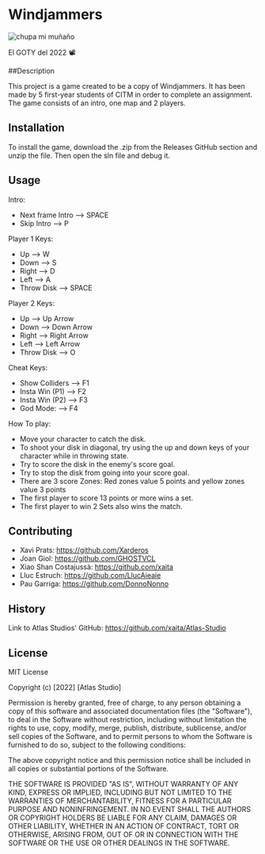 
# Windjammers
![chupa mi muñaño](https://assets.nintendo.com/image/upload/c_pad,f_auto,h_613,q_auto,w_1089/ncom/es_MX/games/switch/w/windjammers-switch/hero?v=2022021822)

El GOTY del 2022 📽️

##Description

This project is a game created to be a copy of Windjammers. It has been made by 5 first-year students of CITM in order to complete an assignment.
The game consists of an intro, one map and 2 players. 

## Installation

To install the game, download the .zip from the Releases GitHub section and unzip the file. Then open the sln file and debug it.

## Usage
Intro:
- Next frame Intro --> SPACE
- Skip Intro --> P

Player 1 Keys: 
- Up --> W
- Down --> S
- Right --> D
- Left --> A
- Throw Disk --> SPACE

Player 2 Keys:
- Up --> Up Arrow
- Down --> Down Arrow
- Right --> Right Arrow
- Left --> Left Arrow
- Throw Disk --> O

Cheat Keys:
- Show Colliders --> F1
- Insta Win (P1) --> F2
- Insta Win (P2) --> F3
- God Mode: --> F4

How To play: 
- Move your character to catch the disk.
- To shoot your disk in diagonal, try using the up and down keys of your character while in throwing state.
- Try to score the disk in the enemy's score goal.
- Try to stop the disk from going into your score goal.
- There are 3 score Zones: Red zones value 5 points and yellow zones value 3 points
- The first player to score 13 points or more wins a set. 
- The first player to win 2 Sets also wins the match.

## Contributing
- Xavi Prats: https://github.com/Xarderos
- Joan Giol: https://github.com/GHOSTVCL
- Xiao Shan Costajussà: https://github.com/xaita
- Lluc Estruch: https://github.com/LlucAieaie
- Pau Garriga: https://github.com/DonnoNonno

## History
Link to Atlas Studios' GitHub: https://github.com/xaita/Atlas-Studio

## License
MIT License

Copyright (c) [2022] [Atlas Studio]

Permission is hereby granted, free of charge, to any person obtaining a copy
of this software and associated documentation files (the "Software"), to deal
in the Software without restriction, including without limitation the rights
to use, copy, modify, merge, publish, distribute, sublicense, and/or sell
copies of the Software, and to permit persons to whom the Software is
furnished to do so, subject to the following conditions:

The above copyright notice and this permission notice shall be included in all
copies or substantial portions of the Software.

THE SOFTWARE IS PROVIDED "AS IS", WITHOUT WARRANTY OF ANY KIND, EXPRESS OR
IMPLIED, INCLUDING BUT NOT LIMITED TO THE WARRANTIES OF MERCHANTABILITY,
FITNESS FOR A PARTICULAR PURPOSE AND NONINFRINGEMENT. IN NO EVENT SHALL THE
AUTHORS OR COPYRIGHT HOLDERS BE LIABLE FOR ANY CLAIM, DAMAGES OR OTHER
LIABILITY, WHETHER IN AN ACTION OF CONTRACT, TORT OR OTHERWISE, ARISING FROM,
OUT OF OR IN CONNECTION WITH THE SOFTWARE OR THE USE OR OTHER DEALINGS IN THE
SOFTWARE.
 







